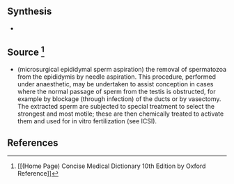 ## Synthesis
- 
## Source [^1]
- (microsurgical epididymal sperm aspiration) the removal of spermatozoa from the epididymis by needle aspiration. This procedure, performed under anaesthetic, may be undertaken to assist conception in cases where the normal passage of sperm from the testis is obstructed, for example by blockage (through infection) of the ducts or by vasectomy. The extracted sperm are subjected to special treatment to select the strongest and most motile; these are then chemically treated to activate them and used for in vitro fertilization (see ICSI).
## References

[^1]: [[(Home Page) Concise Medical Dictionary 10th Edition by Oxford Reference]]